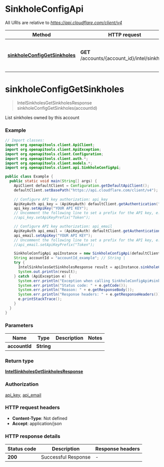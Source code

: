# SinkholeConfigApi

All URIs are relative to *https://api.cloudflare.com/client/v4*

| Method | HTTP request | Description |
|------------- | ------------- | -------------|
| [**sinkholeConfigGetSinkholes**](SinkholeConfigApi.md#sinkholeConfigGetSinkholes) | **GET** /accounts/{account_id}/intel/sinkholes | List sinkholes owned by this account |


<a id="sinkholeConfigGetSinkholes"></a>
# **sinkholeConfigGetSinkholes**
> IntelSinkholesGetSinkholesResponse sinkholeConfigGetSinkholes(accountId)

List sinkholes owned by this account

### Example
```java
// Import classes:
import org.openapitools.client.ApiClient;
import org.openapitools.client.ApiException;
import org.openapitools.client.Configuration;
import org.openapitools.client.auth.*;
import org.openapitools.client.models.*;
import org.openapitools.client.api.SinkholeConfigApi;

public class Example {
  public static void main(String[] args) {
    ApiClient defaultClient = Configuration.getDefaultApiClient();
    defaultClient.setBasePath("https://api.cloudflare.com/client/v4");
    
    // Configure API key authorization: api_key
    ApiKeyAuth api_key = (ApiKeyAuth) defaultClient.getAuthentication("api_key");
    api_key.setApiKey("YOUR API KEY");
    // Uncomment the following line to set a prefix for the API key, e.g. "Token" (defaults to null)
    //api_key.setApiKeyPrefix("Token");

    // Configure API key authorization: api_email
    ApiKeyAuth api_email = (ApiKeyAuth) defaultClient.getAuthentication("api_email");
    api_email.setApiKey("YOUR API KEY");
    // Uncomment the following line to set a prefix for the API key, e.g. "Token" (defaults to null)
    //api_email.setApiKeyPrefix("Token");

    SinkholeConfigApi apiInstance = new SinkholeConfigApi(defaultClient);
    String accountId = "accountId_example"; // String | 
    try {
      IntelSinkholesGetSinkholesResponse result = apiInstance.sinkholeConfigGetSinkholes(accountId);
      System.out.println(result);
    } catch (ApiException e) {
      System.err.println("Exception when calling SinkholeConfigApi#sinkholeConfigGetSinkholes");
      System.err.println("Status code: " + e.getCode());
      System.err.println("Reason: " + e.getResponseBody());
      System.err.println("Response headers: " + e.getResponseHeaders());
      e.printStackTrace();
    }
  }
}
```

### Parameters

| Name | Type | Description  | Notes |
|------------- | ------------- | ------------- | -------------|
| **accountId** | **String**|  | |

### Return type

[**IntelSinkholesGetSinkholesResponse**](IntelSinkholesGetSinkholesResponse.md)

### Authorization

[api_key](../README.md#api_key), [api_email](../README.md#api_email)

### HTTP request headers

 - **Content-Type**: Not defined
 - **Accept**: application/json

### HTTP response details
| Status code | Description | Response headers |
|-------------|-------------|------------------|
| **200** | Successful Response |  -  |

